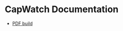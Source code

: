 # CapWatch Documentation

- [PDF build](https://github.com/seinol/capwatch-documentation/tree/master/_static/doccapwatch.pdf)
